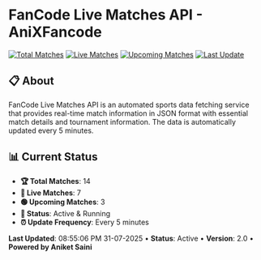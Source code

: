 # FanCode Live Matches API - AniXFancode

[![Total Matches](https://img.shields.io/badge/Total%20Matches-14-blue)](https://github.com/AniketSainiOp/AniXFancode)
[![Live Matches](https://img.shields.io/badge/Live%20Matches-7-red)](https://github.com/AniketSainiOp/AniXFancode)
[![Upcoming Matches](https://img.shields.io/badge/Upcoming%20Matches-3-green)](https://github.com/AniketSainiOp/AniXFancode)
[![Last Update](https://img.shields.io/badge/Last%20Update-08%3A55%3A06%20PM%2031-07-2025-orange)](https://github.com/AniketSainiOp/AniXFancode)

## 📋 About

FanCode Live Matches API is an automated sports data fetching service that provides real-time match information in JSON format with essential match details and tournament information. The data is automatically updated every 5 minutes.

## 📊 Current Status

- **🏆 Total Matches**: 14
- **🔴 Live Matches**: 7
- **🟢 Upcoming Matches**: 3
- **📡 Status**: Active & Running
- **⏰ Update Frequency**: Every 5 minutes

**Last Updated**: 08:55:06 PM 31-07-2025 • **Status**: Active • **Version**: 2.0 • **Powered by Aniket Saini**
